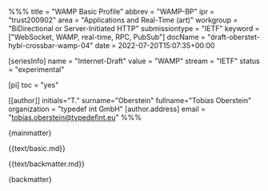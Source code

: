 %%%
title = "WAMP Basic Profile"
abbrev = "WAMP-BP"
ipr = "trust200902"
area = "Applications and Real-Time (art)"
workgroup = "BiDirectional or Server-Initiated HTTP"
submissiontype = "IETF"
keyword = ["WebSocket, WAMP, real-time, RPC, PubSub"]
docName = "draft-oberstet-hybi-crossbar-wamp-04"
date = 2022-07-20T15:07:35+00:00

[seriesInfo]
name = "Internet-Draft"
value = "WAMP"
stream = "IETF"
status = "experimental"

[pi]
toc = "yes"

[[author]]
initials="T."
surname="Oberstein"
fullname="Tobias Oberstein"
organization = "typedef int GmbH"
  [author.address]
  email = "tobias.oberstein@typedefint.eu"
%%%

{mainmatter}

{{text/basic.md}}

{{text/backmatter.md}}

{backmatter}
